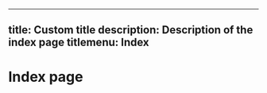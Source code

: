 
---
title: Custom title
description: Description of the index page
titlemenu: Index
---

# Index page
